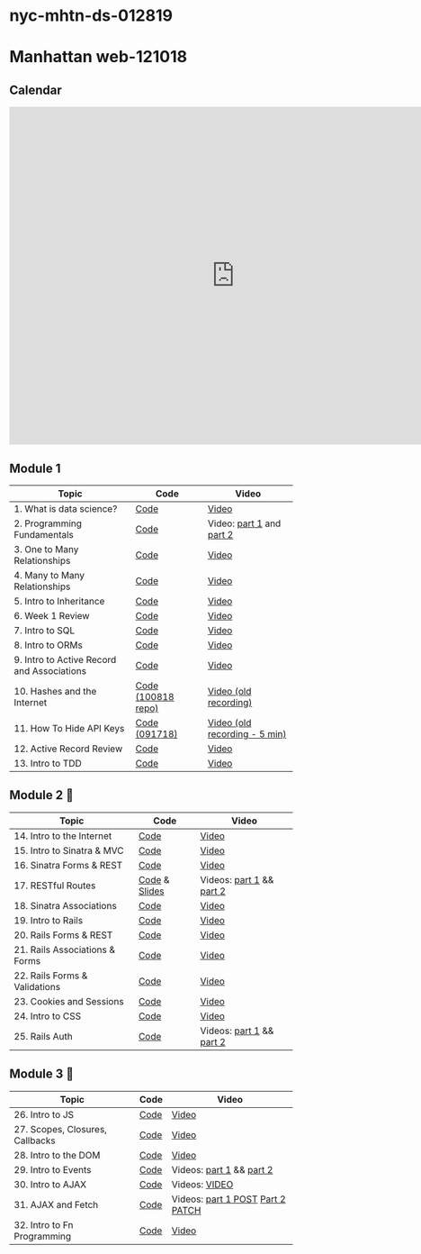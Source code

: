 # nyc-mhtn-ds-012819
# Manhattan web-121018

## Calendar
<iframe src="https://calendar.google.com/calendar/embed?src=flatironschool.com_ujcges3b0h07m5plbjdfptqbk4%40group.calendar.google.com&ctz=America%2FNew_York" style="border: 0" width="800" height="600" frameborder="0" scrolling="no"></iframe>

## Module 1
| Topic            | Code                | Video                |
| -----            | ----                | -----                |
| 1. What is data science? | [Code](https://github.com/learn-co-students/nyc-mhtn-web-121018/tree/master/01-hashketball-review) | [Video](https://youtu.be/DsI74P1kvoQ) |
| 2. Programming Fundamentals | [Code](https://github.com/learn-co-students/nyc-mhtn-web-121018/tree/master/02-intro-to-oo) | Video: [part 1](https://youtu.be/WOsV9FsNN8w) and [part 2](https://youtu.be/YyHeIGrYd_Y) |
| 3. One to Many Relationships | [Code](https://github.com/learn-co-students/nyc-mhtn-web-121018/tree/master/03-one-to-many-relationships) | [Video](https://youtu.be/2aYG5HP7GvA) |
| 4. Many to Many Relationships | [Code](https://github.com/learn-co-students/nyc-mhtn-web-121018/tree/master/04-many-to-many-relationships) | [Video](https://youtu.be/8P9bzo6BMvQ) |
| 5. Intro to Inheritance | [Code](https://github.com/learn-co-students/nyc-mhtn-web-121018/tree/master/05-intro-to-inheritance) | [Video](https://youtu.be/siq__JsR-HA) |
| 6. Week 1 Review | [Code](https://github.com/learn-co-students/nyc-mhtn-web-121018/tree/master/06-has-many-reviews) | [Video](https://youtu.be/2aHGC74WhQE) |
| 7. Intro to SQL | [Code](https://github.com/learn-co-students/nyc-mhtn-web-121018/tree/master/07-intro-to-sql) | [Video](https://youtu.be/qzB_y_xJWgE) |
| 8. Intro to ORMs | [Code](https://github.com/learn-co-students/nyc-mhtn-web-121018/tree/master/08-intro-to-orm) | [Video](https://youtu.be/oms4WYKMan4) |
| 9. Intro to Active Record and Associations | [Code](https://github.com/learn-co-students/nyc-mhtn-web-121018/tree/master/09-intro-to-active-record) | [Video](https://youtu.be/nmghLipmPVg) |
| 10. Hashes and the Internet | [Code (100818 repo)](https://github.com/learn-co-students/nyc-web-100818/tree/master/12-hashes-and-the-internet) | [Video (old recording)](https://youtu.be/du7ZcV0Xbs8) |
| 11. How To Hide API Keys | [Code (091718)](https://github.com/learn-co-students/nyc-web-091718/blob/master/12-active-record-cli-review/DOTENV_README.md) | [Video (old recording - 5 min)](https://youtu.be/CgdwkzKbw8M) |
| 12. Active Record Review | [Code](https://github.com/learn-co-students/nyc-mhtn-web-121018/tree/master/12-active-record-review) | [Video](https://youtu.be/plxya_GJnog) |
| 13. Intro to TDD | [Code](https://github.com/learn-co-students/nyc-mhtn-web-121018/tree/master/13-intro-to-tdd) | [Video](https://youtu.be/nEe6sPAg0sU) |

## Module 2 💎
| Topic            | Code                | Video                |
| -----            | ----                | -----                |
| 14. Intro to the Internet | [Code](https://github.com/learn-co-students/nyc-mhtn-web-121018/tree/master/14-intro-to-internet) | [Video](https://youtu.be/ReypYFwebBo) |
| 15. Intro to Sinatra & MVC | [Code](https://github.com/learn-co-students/nyc-mhtn-web-121018/tree/master/15-intro-sinatra-mvc) | [Video](https://youtu.be/7pF73EwNqe8) |
| 16. Sinatra Forms & REST | [Code](https://github.com/learn-co-students/nyc-mhtn-web-121018/tree/master/16-sinatra-forms-rest) | [Video](https://youtu.be/rvkZ4VOACwk) |
| 17. RESTful Routes | [Code](https://github.com/learn-co-students/nyc-mhtn-web-121018/tree/master/17-sinatra-rest) & [Slides](https://docs.google.com/presentation/d/1no3yw_Vw4hBzGDlsEDcubvFnowi-Exjg9FW_VJid_U0/edit) | Videos: [part 1](https://youtu.be/exu4V8Q6TEs) && [part 2](https://youtu.be/n9TQUkDJBfs) |
| 18. Sinatra Associations | [Code](https://github.com/learn-co-students/nyc-mhtn-web-121018/tree/master/18-sinatra-associations-forms) | [Video](https://youtu.be/RRuGZuclQcE) |
| 19. Intro to Rails | [Code](https://github.com/learn-co-students/nyc-mhtn-web-121018/tree/master/19-intro-to-rails) | [Video](https://youtu.be/V_kb809YBtY) |
| 20. Rails Forms & REST | [Code](https://github.com/learn-co-students/nyc-mhtn-web-121018/tree/master/20-rails-forms-rest) | [Video](https://youtu.be/AeSGY3AaxEc) |
| 21. Rails Associations & Forms | [Code](https://github.com/learn-co-students/nyc-mhtn-web-121018/tree/master/21-rails-associations) | [Video](https://youtu.be/bAeI4V9SZfI) |
| 22. Rails Forms & Validations | [Code](https://github.com/learn-co-students/nyc-mhtn-web-121018/tree/master/22-rails-forms-validations) | [Video](https://youtu.be/OHWFVOK7J78) |
| 23. Cookies and Sessions | [Code](https://github.com/learn-co-students/nyc-mhtn-web-121018/tree/master/23-rails-sessions-cookies) | [Video](https://youtu.be/-vrUbOZSCyc) |
| 24. Intro to CSS | [Code](https://github.com/learn-co-students/nyc-mhtn-web-121018/tree/master/24-css) | [Video](https://youtu.be/f5G6CWVZvw0) |
| 25. Rails Auth | [Code](https://github.com/learn-co-students/nyc-mhtn-web-121018/tree/master/25-rails-auth) | Videos: [part 1](https://youtu.be/Kb8bXAV2uNA) && [part 2](https://youtu.be/RWZZKYC19Y0) |

## Module 3 🤠
| Topic            | Code                | Video                |
| -----            | ----                | -----                |
| 26. Intro to JS | [Code](https://github.com/learn-co-students/nyc-mhtn-web-121018/tree/master/26-intro-to-js) | [Video](https://youtu.be/7KpwAH31PiM) |
| 27. Scopes, Closures, Callbacks | [Code](https://github.com/learn-co-students/nyc-mhtn-web-121018/tree/master/27-js-scopes-closures-callbacks) | [Video](https://youtu.be/VY0ajJTrOa4) |
| 28. Intro to the DOM | [Code](https://github.com/learn-co-students/nyc-mhtn-web-121018/tree/master/28-dom-intro) | [Video](https://youtu.be/sHvwFYIzYdg) |
| 29. Intro to Events | [Code](https://github.com/learn-co-students/nyc-mhtn-web-121018/tree/master/29-events-intro) | Videos: [part 1](https://youtu.be/iYnQjjLjtUM) && [part 2](https://youtu.be/OAQbijkIieU) |
| 30. Intro to AJAX| [Code](https://github.com/learn-co-students/nyc-mhtn-web-121018/tree/master/29-intro-to-ajax) | Videos: [VIDEO](https://youtu.be/MR0geWiJKkg) |
| 31. AJAX and Fetch | [Code](https://github.com/learn-co-students/nyc-mhtn-web-121018/tree/master/30-ajax-crud) | Videos: [part 1 POST](https://youtu.be/V1t8lOH4cNs) [Part 2 PATCH](https://youtu.be/8ju4NvGAE20)|
| 32. Intro to Fn Programming | [Code](https://github.com/learn-co-students/nyc-mhtn-web-121018/tree/master/31-intro-to-fn-programming) | [Video](https://youtu.be/Jtyy4YQaA30)|